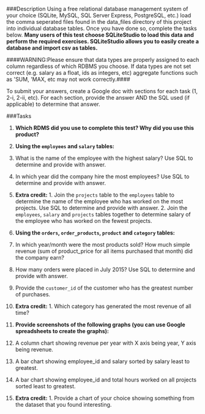 ###Description
Using a free relational database management system of your choice (SQLite, MySQL, SQL Server Express, PostgreSQL, etc.) load the comma seperated files found in the data_files directory of this project into individual database tables. Once you have done so, complete the tasks below. **Many users of this test choose SQLiteStudio to load this data and perform the required exercises. SQLiteStudio allows you to easily create a database and import csv as tables.**

####WARNING:Please ensure that data types are properly assigned to each column regardless of which RDBMS you choose. If data types are not set correct (e.g. salary as a float, ids as integers, etc) aggregate functions such as 'SUM, 'MAX, etc may not work correctly.####

To submit your answers, create a Google doc with sections for each task (1, 2-i, 2-ii, etc). For each section, provide the answer AND the SQL used (if applicable) to determine that answer.

###Tasks
1. **Which RDMS did you use to complete this test? Why did you use this product?**

2. **Using the `employees` and `salary` tables:**
  1. What is the name of the employee with the highest salary? Use SQL to determine and provide with answer.
  2. In which year did the company hire the most employees? Use SQL to determine and provide with answer.
  3. **Extra credit:**
    1. Join the `projects` table to the `employees` table to determine the name of the employee who has worked on the most projects. Use SQL to determine and provide with answer.
    2. Join the `employees`, `salary` and `projects` tables together to determine salary of the employee who has worked on the fewest projects. 
    
3. **Using the `orders`, `order_products`, `product` and `category` tables:**
  1. In which year/month were the most products sold? How much simple revenue (sum of product_price for all items purchased that month) did the company earn?
  2. How many orders were placed in July 2015? Use SQL to determine and provide with answer.
  3. Provide the `customer_id` of the customer who has the greatest number of purchases. 
  4. **Extra credit:**
  	1. Which category has generated the most revenue of all time?
  
4. **Provide screenshots of the following graphs (you can use Google spreadsheets to create the graphs):**
  1. A column chart showing revenue per year with X axis being year, Y axis being revenue.
  2. A bar chart showing employee_id and salary sorted by salary least to greatest.
  3. A bar chart showing employee_id and total hours worked on all projects sorted least to greatest.
  4. **Extra credit:**
  	1. Provide a chart of your choice showing something from the dataset that you found interesting.
